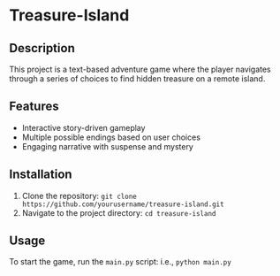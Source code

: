 # Treasure-Island

## Description
This project is a text-based adventure game where the player navigates through a series of choices to find hidden treasure on a remote island.

## Features
- Interactive story-driven gameplay
- Multiple possible endings based on user choices
- Engaging narrative with suspense and mystery

## Installation
1. Clone the repository: `git clone https://github.com/yourusername/treasure-island.git`
2. Navigate to the project directory: `cd treasure-island`

## Usage
To start the game, run the `main.py` script:
i.e., `python main.py`
